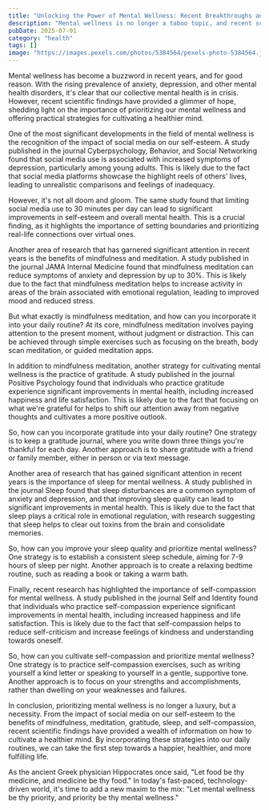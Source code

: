```yaml
---
title: "Unlocking the Power of Mental Wellness: Recent Breakthroughs and Strategies for a Healthier Mind"
description: "Mental wellness is no longer a taboo topic, and recent scientific findings have shed light on the importance of prioritizing our mental health. From the impact of social media on our self-esteem to the benefits of mindfulness and meditation, this article explores the latest developments in the field of mental wellness and provides practical strategies for cultivating a healthier mind."
pubDate: 2025-07-01
category: "health"
tags: []
image: "https://images.pexels.com/photos/5384564/pexels-photo-5384564.jpeg?auto=compress&cs=tinysrgb&h=650&w=940"
---
```


Mental wellness has become a buzzword in recent years, and for good reason. With the rising prevalence of anxiety, depression, and other mental health disorders, it's clear that our collective mental health is in crisis. However, recent scientific findings have provided a glimmer of hope, shedding light on the importance of prioritizing our mental wellness and offering practical strategies for cultivating a healthier mind.

One of the most significant developments in the field of mental wellness is the recognition of the impact of social media on our self-esteem. A study published in the journal Cyberpsychology, Behavior, and Social Networking found that social media use is associated with increased symptoms of depression, particularly among young adults. This is likely due to the fact that social media platforms showcase the highlight reels of others' lives, leading to unrealistic comparisons and feelings of inadequacy.

However, it's not all doom and gloom. The same study found that limiting social media use to 30 minutes per day can lead to significant improvements in self-esteem and overall mental health. This is a crucial finding, as it highlights the importance of setting boundaries and prioritizing real-life connections over virtual ones.

Another area of research that has garnered significant attention in recent years is the benefits of mindfulness and meditation. A study published in the journal JAMA Internal Medicine found that mindfulness meditation can reduce symptoms of anxiety and depression by up to 30%. This is likely due to the fact that mindfulness meditation helps to increase activity in areas of the brain associated with emotional regulation, leading to improved mood and reduced stress.

But what exactly is mindfulness meditation, and how can you incorporate it into your daily routine? At its core, mindfulness meditation involves paying attention to the present moment, without judgment or distraction. This can be achieved through simple exercises such as focusing on the breath, body scan meditation, or guided meditation apps.

In addition to mindfulness meditation, another strategy for cultivating mental wellness is the practice of gratitude. A study published in the journal Positive Psychology found that individuals who practice gratitude experience significant improvements in mental health, including increased happiness and life satisfaction. This is likely due to the fact that focusing on what we're grateful for helps to shift our attention away from negative thoughts and cultivates a more positive outlook.

So, how can you incorporate gratitude into your daily routine? One strategy is to keep a gratitude journal, where you write down three things you're thankful for each day. Another approach is to share gratitude with a friend or family member, either in person or via text message.

Another area of research that has gained significant attention in recent years is the importance of sleep for mental wellness. A study published in the journal Sleep found that sleep disturbances are a common symptom of anxiety and depression, and that improving sleep quality can lead to significant improvements in mental health. This is likely due to the fact that sleep plays a critical role in emotional regulation, with research suggesting that sleep helps to clear out toxins from the brain and consolidate memories.

So, how can you improve your sleep quality and prioritize mental wellness? One strategy is to establish a consistent sleep schedule, aiming for 7-9 hours of sleep per night. Another approach is to create a relaxing bedtime routine, such as reading a book or taking a warm bath.

Finally, recent research has highlighted the importance of self-compassion for mental wellness. A study published in the journal Self and Identity found that individuals who practice self-compassion experience significant improvements in mental health, including increased happiness and life satisfaction. This is likely due to the fact that self-compassion helps to reduce self-criticism and increase feelings of kindness and understanding towards oneself.

So, how can you cultivate self-compassion and prioritize mental wellness? One strategy is to practice self-compassion exercises, such as writing yourself a kind letter or speaking to yourself in a gentle, supportive tone. Another approach is to focus on your strengths and accomplishments, rather than dwelling on your weaknesses and failures.

In conclusion, prioritizing mental wellness is no longer a luxury, but a necessity. From the impact of social media on our self-esteem to the benefits of mindfulness, meditation, gratitude, sleep, and self-compassion, recent scientific findings have provided a wealth of information on how to cultivate a healthier mind. By incorporating these strategies into our daily routines, we can take the first step towards a happier, healthier, and more fulfilling life.

As the ancient Greek physician Hippocrates once said, "Let food be thy medicine, and medicine be thy food." In today's fast-paced, technology-driven world, it's time to add a new maxim to the mix: "Let mental wellness be thy priority, and priority be thy mental wellness."